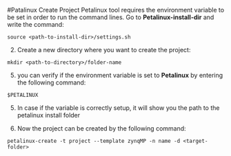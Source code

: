 #Patalinux Create Project
Petalinux tool requires the environment variable to be set in order to run the command lines.
Go to **Petalinux-install-dir** and write the command:

``
source <path-to-install-dir>/settings.sh
``

2) Create a new directory where you want to create the project:

``
mkdir <path-to-directory>/folder-name
``

5) you can verify if the environment variable is set to **Petalinux** by entering the following command:

``
$PETALINUX
``

5) In case if the variable is correctly setup, it will show you the path to the petalinux install folder

6) Now the project can be created by the following command:

``
petalinux-create -t project --template zynqMP -n name -d <target-folder>
``

